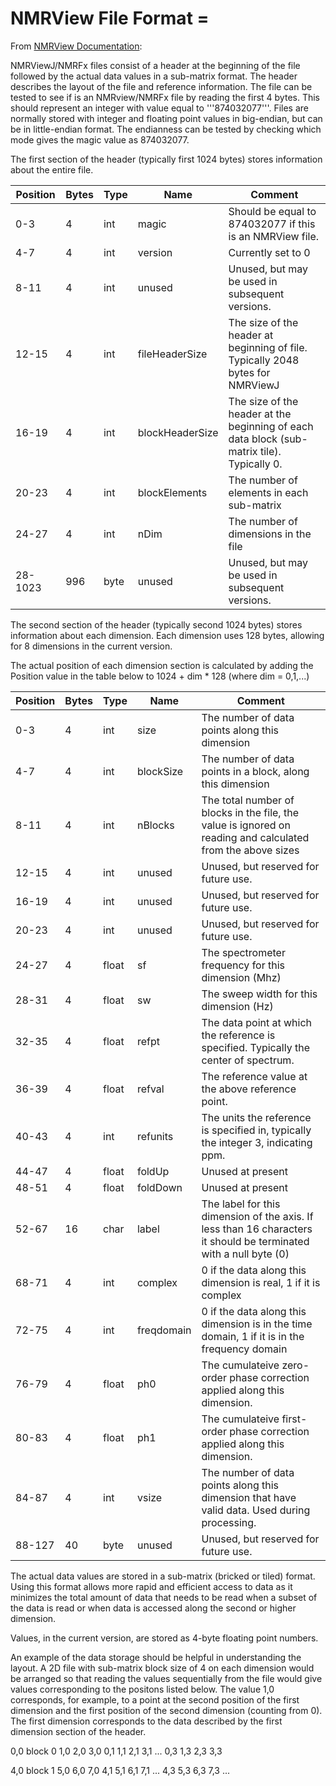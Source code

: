 # NMRView File Format =

From [NMRView Documentation](http://docs.nmrfx.org/processor/files/fformat):

NMRViewJ/NMRFx files consist of a header at the beginning of the file followed by the actual data values in a sub-matrix format. The header describes the layout of the file and reference information. The file can be tested to see if is an NMRview/NMRFx file by reading the first 4 bytes.
This should represent an integer with value equal to '''874032077'''.
Files are normally stored with integer and floating point values in big-endian, but can be in little-endian format. The endianness can be tested by checking which mode gives the magic value as 874032077.

The first section of the header (typically first 1024 bytes) stores information about the entire file.


|Position	|Bytes	|Type	|Name			|Comment     |
| ------- | ---- | ------- | -------- | ------ |
|0-3		|4	|int	|magic			|Should be equal to 874032077 if this is an NMRView file.|
|4-7		|4	|int	|version		|Currently set to 0|
|8-11		|4	|int	|unused		|Unused, but may be used in subsequent versions.  |
|12-15		|4	|int	|fileHeaderSize	|The size of the header at beginning of file. Typically 2048 bytes for NMRViewJ |
|16-19		|4	|int	|blockHeaderSize	|The size of the header at the beginning of each data block (sub-matrix tile). Typically 0.|
|20-23		|4	|int	|blockElements		|The number of elements in each sub-matrix|
|24-27		|4	|int	|nDim			|The number of dimensions in the file |
|28-1023	|996	|byte	|unused		|Unused, but may be used in subsequent versions.|

The second section of the header (typically second 1024 bytes) stores information about each dimension. Each dimension uses 128 bytes, allowing for 8 dimensions in the current version.

The actual position of each dimension section is calculated by adding the Position value in the table below to 1024 + dim * 128 (where dim = 0,1,...)

|Position	|Bytes	|Type	|Name			|Comment    | 
| ------- | -------- | -------- | ------- | ------- |
|0-3		|4	|int	|size			|The number of data points along this dimension|
|4-7		|4	|int	|blockSize		|The number of data points in a block, along this dimension|
|8-11		|4	|int	|nBlocks		|The total number of blocks in the file, the value is ignored on reading and calculated from the above sizes|
|12-15		|4	|int	|unused		|Unused, but reserved for future use.  |
|16-19		|4	|int	|unused		|Unused, but reserved for future use.|
|20-23		|4	|int	|unused		|Unused, but reserved for future use.  |
|24-27		|4	|float	|sf			|The spectrometer frequency for this dimension (Mhz)|
|28-31		|4	|float	|sw			|The sweep width for this dimension (Hz)|
|32-35		|4	|float	|refpt			|The data point at which the reference is specified. Typically the center of spectrum.|
|36-39		|4	|float	|refval		|The reference value at the above reference point.|
|40-43		|4	|int	|refunits		|The units the reference is specified in, typically the integer 3, indicating ppm.|
|44-47		|4	|float	|foldUp		|Unused at present|
|48-51		|4	|float	|foldDown		|Unused at present|
|52-67		|16	|char	|label			|The label for this dimension of the axis. If less than 16 characters it should be terminated with a null byte (0)|
|68-71		|4	|int	|complex		|0 if the data along this dimension is real, 1 if it is complex|
|72-75		|4	|int	|freqdomain		|0 if the data along this dimension is in the time domain, 1 if it is in the frequency domain|
|76-79		|4	|float	|ph0			|The cumulateive zero-order phase correction applied along this dimension.|
|80-83		|4	|float	|ph1			|The cumulateive first-order phase correction applied along this dimension.|
|84-87		|4	|int	|vsize			|The number of data points along this dimension that have valid data. Used during processing.|
|88-127		|40	|byte	|unused		|Unused, but reserved for future use.|

The actual data values are stored in a sub-matrix (bricked or tiled) format. Using this format allows more rapid and efficient access to data as it minimizes the total amount of data that needs to be read when a subset of the data is read or when data is accessed along the second or higher dimension.

Values, in the current version, are stored as 4-byte floating point numbers.

An example of the data storage should be helpful in understanding the layout. A 2D file with sub-matrix block size of 4 on each dimension would be arranged so that reading the values sequentially from the file would give values corresponding to the positons listed below. The value 1,0 corresponds, for example, to a point at the second position of the first dimension and the first position of the second dimension (counting from 0). The first dimension corresponds to the data described by the first dimension section of the header.


 0,0  block 0
 1,0
 2,0
 3,0
 0,1
 1,1
 2,1
 3,1
 ...
 0,3
 1,3
 2,3
 3,3 

 4,0  block 1
 5,0
 6,0
 7,0
 4,1
 5,1
 6,1
 7,1
 ...
 4,3
 5,3
 6,3
 7,3
 ...
